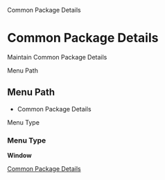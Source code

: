 
Common Package Details
# Common Package Details


Maintain Common Package Details

Menu Path
## Menu Path



- Common Package Details

Menu Type
### Menu Type

**Window**


[Common Package Details](../../functional-guide/window/window-common-package-details.md)
